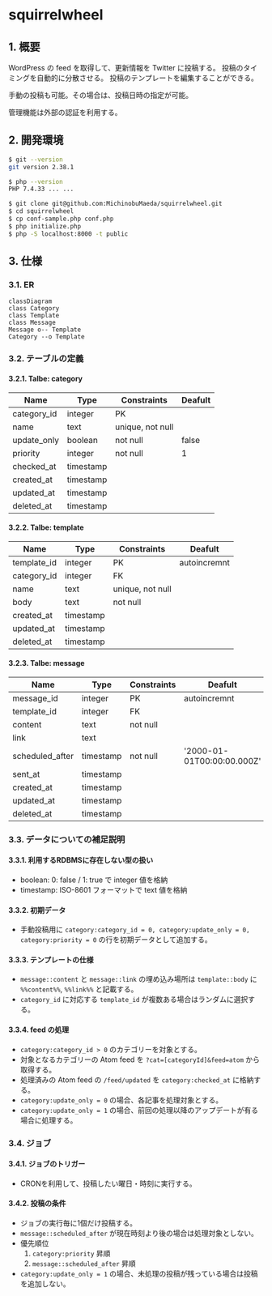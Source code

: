 # squirrelwheel

## 1. 概要

WordPress の feed を取得して、更新情報を Twitter に投稿する。
投稿のタイミングを自動的に分散させる。
投稿のテンプレートを編集することができる。

手動の投稿も可能。その場合は、投稿日時の指定が可能。

管理機能は外部の認証を利用する。

## 2. 開発環境

```bash
$ git --version
git version 2.38.1

$ php --version
PHP 7.4.33 ... ...

$ git clone git@github.com:MichinobuMaeda/squirrelwheel.git
$ cd squirrelwheel
$ cp conf-sample.php conf.php
$ php initialize.php
$ php -S localhost:8000 -t public
```

## 3. 仕様

### 3.1. ER

```mermaid
classDiagram
class Category
class Template
class Message
Message o-- Template
Category --o Template
```

### 3.2. テーブルの定義

#### 3.2.1. Talbe: category

| Name        | Type       | Constraints      | Deafult      |
|-------------|------------|------------------|--------------|
| category_id | integer    | PK               |              |
| name        | text       | unique, not null |              |
| update_only | boolean    | not null         | false        |
| priority    | integer    | not null         | 1            |
| checked_at  | timestamp  |                  |              |
| created_at  | timestamp  |                  |              |
| updated_at  | timestamp  |                  |              |
| deleted_at  | timestamp  |                  |              |

#### 3.2.2. Talbe: template

| Name        | Type       | Constraints      | Deafult      |
|-------------|------------|------------------|--------------|
| template_id | integer    | PK               | autoincremnt |
| category_id | integer    | FK               |              |
| name        | text       | unique, not null |              |
| body        | text       | not null         |              |
| created_at  | timestamp  |                  |              |
| updated_at  | timestamp  |                  |              |
| deleted_at  | timestamp  |                  |              |

#### 3.2.3. Talbe: message

| Name        | Type       | Constraints      | Deafult      |
|-------------|------------|------------------|--------------|
| message_id  | integer    | PK               | autoincremnt |
| template_id | integer    | FK               |              |
| content     | text       | not null         |              |
| link        | text       |                  |              |
| scheduled_after | timestamp  | not null     | '2000-01-01T00:00:00.000Z'              |
| sent_at     | timestamp  |                  |              |
| created_at  | timestamp  |                  |              |
| updated_at  | timestamp  |                  |              |
| deleted_at  | timestamp  |                  |              |

### 3.3. データについての補足説明

#### 3.3.1. 利用するRDBMSに存在しない型の扱い

- boolean: 0: false / 1: true で integer 値を格納
- timestamp: ISO-8601 フォーマットで text 値を格納

#### 3.3.2. 初期データ

- 手動投稿用に ``category:category_id = 0, category:update_only = 0, category:priority = 0`` の行を初期データとして追加する。

#### 3.3.3. テンプレートの仕様

- `message::content` と `message::link` の埋め込み場所は
`template::body` に `%%content%%`, `%%link%%` と記載する。
- `category_id` に対応する `template_id` が複数ある場合はランダムに選択する。

#### 3.3.4. feed の処理

- ``category:category_id > 0`` のカテゴリーを対象とする。
- 対象となるカテゴリーの Atom feed を `?cat=[categoryId]&feed=atom` から取得する。
- 処理済みの Atom feed の ``/feed/updated`` を ``category:checked_at`` に格納する。
- ``category:update_only = 0`` の場合、各記事を処理対象とする。
- ``category:update_only = 1`` の場合、前回の処理以降のアップデートが有る場合に処理する。

### 3.4. ジョブ

#### 3.4.1. ジョブのトリガー

- CRONを利用して、投稿したい曜日・時刻に実行する。

#### 3.4.2. 投稿の条件

- ジョブの実行毎に1個だけ投稿する。
- `message::scheduled_after` が現在時刻より後の場合は処理対象としない。
- 優先順位
    1. ``category:priority`` 昇順
    2. ``message::scheduled_after`` 昇順
- ``category:update_only = 1`` の場合、未処理の投稿が残っている場合は投稿を追加しない。

